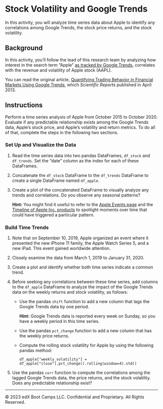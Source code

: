 # Stock Volatility and Google Trends

In this activity, you will analyze time series data about Apple to identify any correlations among Google Trends, the stock price returns, and the stock volatility.

## Background

In this activity, you’ll follow the lead of this research team by analyzing how interest in the search term “Apple” [as tracked by Google Trends](https://trends.google.com/trends/explore?q=apple),  correlates with the revenue and volatility of Apple stock (AAPL).

You can read the original article, [Quantifying Trading Behavior in Financial Markets Using Google Trends](https://doi.org/10.1038/srep01684), which _Scientific Reports_ published in April 2013.

## Instructions

Perform a time series analysis of Apple from October 2015 to October 2020. Evaluate if any predictable relationship exists among the Google Trends data, Apple’s stock price, and Apple’s volatility and return metrics. To do all of that, complete the steps in the following two sections.

### Set Up and Visualize the Data

1. Read the time series data into two pandas DataFrames, `df_stock` and `df_trends`. Set the “date” column as the index for each of these DataFrames.

2. Concatenate the `df_stock` DataFrame to the `df_trends` DataFrame to create a single DataFrame named `df_apple`.

3. Create a plot of the concatenated DataFrame to visually analyze any trends and correlations. Do you observe any seasonal patterns?

   **Hint:** You might find it useful to refer to the [Apple Events page](https://www.apple.com/apple-events/) and the [Timeline of Apple Inc. products](https://en.wikipedia.org/wiki/Timeline_of_Apple_Inc._products) to spotlight moments over time that could have triggered a particular pattern.

### Build Time Trends

1. Note that on September 10, 2019, Apple organized an event where it presented the new iPhone 11 family, the Apple Watch Series 5, and a new iPad. This event gained worldwide attention.

2. Closely examine the data from March 1, 2019 to January 31, 2020.

3. Create a plot and identify whether both time series indicate a common trend.

4. Before seeking any correlations between these time series, add columns to the `df_apple` DataFrame to analyze the impact of the Google Trends data on the weekly returns and stock volatility, as follows:

   - Use the pandas `shift` function to add a new column that lags the Google Trends data by one period.

     **Hint:** Google Trends data is reported every week on Sunday, so you have a weekly period in this time series.

   - Use the pandas `pct_change` function to add a new column that has the weekly price returns.

   - Compute the rolling stock volatility for Apple by using the following pandas method:

     `df_apple["weekly_volatility"] = df_apple["close"].pct_change().rolling(window=4).std()`

5. Use the pandas `corr` function to compute the correlations among the lagged Google Trends data, the price returns, and the stock volatility. Does any predictable relationship exist?

---

© 2023 edX Boot Camps LLC. Confidential and Proprietary. All Rights Reserved.
